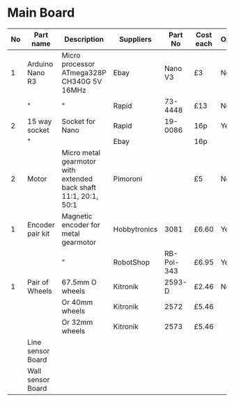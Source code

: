 # Main Board

| No| Part name| Description| Suppliers| Part No| Cost each| Optional |
|---|----------|------------|----------|--------|----------|----------|
|1| Arduino Nano R3  | Micro processor ATmega328P CH340G 5V 16MHz| Ebay | Nano V3| £3 | No|
| | "                | "                                         | Rapid| 73-4448| £13 | No|
|2| 15 way socket    | Socket for Nano| Rapid| 19-0086| 16p| Yes
| | "                | | Ebay| | 16p|
|2| Motor            | Micro metal gearmotor with extended back shaft <br> 11:1, 20:1, 50:1| Pimoroni| | £5 | No
|1| Encoder pair kit | Magnetic encoder for metal gearmotor <br>| Hobbytronics| 3081      | £6.60 | Yes |
| |                  | "                                        | RobotShop   | RB-Pol-343| £6.95 | Yes |
|1| Pair of Wheels   | 67.5mm O wheels                          | Kitronik    | 2593-D    | £2.46 | No  |
| |                  | Or 40mm wheels                           | Kitronik    | 2572      | £5.46 | |
| |                  | Or 32mm wheels                           | Kitronik    | 2573      | £5.46 | |
| | Line sensor Board| | | | |
| | Wall sensor Board| | | | |
